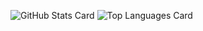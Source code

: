 ![GitHub Stats Card](https://github-readme-stats.vercel.app/api?username=aym3ntn&show_icons=true)
![Top Languages Card](https://github-readme-stats.vercel.app/api/top-langs/?username=aym3ntn&layout=compact)
